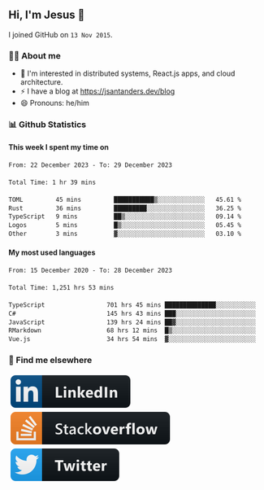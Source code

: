 ## Hi, I'm Jesus 👋

I joined GitHub on `13 Nov 2015`.

<!-- Talking about you -->

### 👨‍💻 About me

- 👦 I'm interested in distributed systems, React.js apps, and cloud architecture.
- ⚡️ I have a blog at <https://jsantanders.dev/blog>
- 😄 Pronouns: he/him

### 📊 Github Statistics

#### This week I spent my time on

<!--START_SECTION:weekly-->

```txt
From: 22 December 2023 - To: 29 December 2023

Total Time: 1 hr 39 mins

TOML         45 mins         ███████████▒░░░░░░░░░░░░░   45.61 %
Rust         36 mins         █████████░░░░░░░░░░░░░░░░   36.25 %
TypeScript   9 mins          ██▒░░░░░░░░░░░░░░░░░░░░░░   09.14 %
Logos        5 mins          █▒░░░░░░░░░░░░░░░░░░░░░░░   05.45 %
Other        3 mins          ▓░░░░░░░░░░░░░░░░░░░░░░░░   03.10 %
```

<!--END_SECTION:weekly-->

#### My most used languages

<!--START_SECTION:alltime-->

```txt
From: 15 December 2020 - To: 28 December 2023

Total Time: 1,251 hrs 53 mins

TypeScript                 701 hrs 45 mins ██████████████░░░░░░░░░░░   56.06 %
C#                         145 hrs 43 mins ███░░░░░░░░░░░░░░░░░░░░░░   11.64 %
JavaScript                 139 hrs 24 mins ██▓░░░░░░░░░░░░░░░░░░░░░░   11.14 %
RMarkdown                  68 hrs 12 mins  █▒░░░░░░░░░░░░░░░░░░░░░░░   05.45 %
Vue.js                     34 hrs 54 mins  ▓░░░░░░░░░░░░░░░░░░░░░░░░   02.79 %
```

<!--END_SECTION:alltime-->

### 📢 Find me elsewhere

<p>
  <a target="_blank" href="https://linkedin.com/in/jsantanders">
    <img src="https://github.com/jsantanders/jsantanders/blob/master/img/linkedin.svg" alt="LinkedIn" style="vertical-align:top; margin:4px">
  </a>
  
  <a target="_blank" href="https://stackoverflow.com/users/7318331/jesus-santander">
    <img src="https://github.com/jsantanders/jsantanders/blob/master/img/stackoverflow.svg" alt="StackOverflow" style="vertical-align:top; margin:4px">
  </a>
  
  <a target="_blank" href="http://twitter.com/jsantanders">
    <img src="https://github.com/jsantanders/jsantanders/blob/master/img/twitter.svg" alt="Twitter" style="vertical-align:top; margin:4px">
  </a>
</p>
